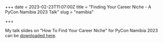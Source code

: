 +++
date = 2023-02-23T11:07:00Z
title = "Finding Your Career Niche - A PyCon Namibia 2023 Talk"
slug = "namibia"

+++

My talk slides on "How To Find Your Career Niche" for PyCon Namibia 2023
can be [downloaded here](https://github.com/bobbleoxs/shantax/raw/master/static/uploads/Finding%20Your%20Career%20Niche%20slides.pdf).
